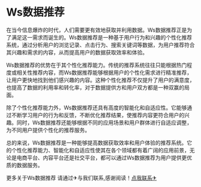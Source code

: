 # Ws数据推荐

在当今信息爆炸的时代，人们需要更有效地获取并利用数据。Ws数据推荐正是为了满足这一需求而诞生的。Ws数据推荐是一种基于用户行为和兴趣的个性化推荐系统，通过分析用户的浏览记录、点击行为、搜索关键词等数据，为用户推荐符合其兴趣和需求的内容，从而提高用户的数据获取效率和体验。

Ws数据推荐的优势在于其个性化推荐能力。传统的推荐系统往往只能根据热门程度或相关性推荐内容，而Ws数据推荐能够根据用户的个性化需求进行精准推荐，让用户更快地找到他们感兴趣的内容。这种个性化推荐不仅提升了用户的满意度，也提高了数据的利用率和转化率，对于数据提供方和用户双方都是一种双赢的局面。

除了个性化推荐能力外，Ws数据推荐还具有高度的智能化和自适应性。它能够通过不断学习用户的行为和反馈，不断优化推荐结果，使推荐内容更符合用户的兴趣。同时，Ws数据推荐还能够根据不同的应用场景和用户群体进行自适应调整，为不同用户提供个性化的推荐服务。

总的来说，Ws数据推荐是一种能够提高数据获取效率和用户体验的推荐系统。它的个性化推荐能力、智能化和自适应性使其在各个领域都有着广阔的应用前景，无论是电商平台、内容平台还是社交平台，都可以通过Ws数据推荐为用户提供更优质的数据服务。

更多关于Ws数据推荐 请通过✈与我们联系,感谢阅读！[点我联系✈](https://web.G208.com)